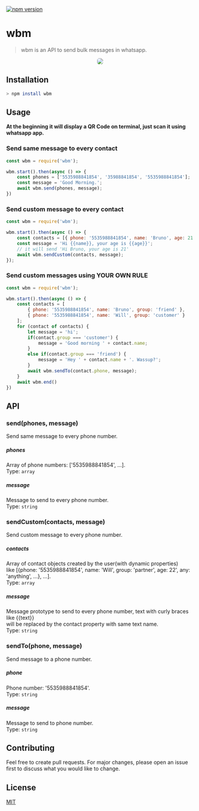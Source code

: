 [![npm version](https://img.shields.io/npm/v/wbm.svg?color=%2378e08f)](https://www.npmjs.com/package/wbm)

# wbm
> wbm is an API to send bulk messages in whatsapp.

<p align="center"> 
<img style="border-radius: 5px" src="https://raw.githubusercontent.com/Briuor/wbm/master/assets/demo.gif">
</p>

## Installation
```bash
> npm install wbm
```

## Usage
**At the beginning it will display a QR Code on terminal, just scan it using whatsapp app.**

### Send same message to every contact

```javascript
const wbm = require('wbm');

wbm.start().then(async () => {
    const phones = ['5535988841854', '35988841854', '5535988841854'];
    const message = 'Good Morning.';
    await wbm.send(phones, message);
})

```
### Send custom message to every contact

```javascript
const wbm = require('wbm');

wbm.start().then(async () => {
    const contacts = [{ phone: '5535988841854', name: 'Bruno', age: 21 }];
    const message = 'Hi {{name}}, your age is {{age}}';
    // it will send 'Hi Bruno, your age is 21'
    await wbm.sendCustom(contacts, message); 
});
```

### Send custom messages using YOUR OWN RULE

```javascript
const wbm = require('wbm');

wbm.start().then(async () => {
    const contacts = [
        { phone: '5535988841854', name: 'Bruno', group: 'friend' }, 
        { phone: '5535988841854', name: 'Will', group: 'customer' }
    ];
    for (contact of contacts) {
        let message = 'hi';
        if(contact.group === 'customer') {
            message = 'Good morning ' + contact.name;
        }
        else if(contact.group === 'friend') {
            message = 'Hey ' + contact.name + '. Wassup?';
        }
        await wbm.sendTo(contact.phone, message);
    }
    await wbm.end()
})

```

## API

### send(phones, message)

Send same message to every phone number.

##### phones
Array of phone numbers: ['5535988841854', ...].<br />
Type: `array`

##### message
Message to send to every phone number.<br />
Type: `string`

### sendCustom(contacts, message)

Send custom message to every phone number.

##### contacts
Array of contact objects created by the user(with dynamic properties)<br />
like [{phone: '5535988841854', name: 'Will', group: 'partner', age: 22', any: 'anything', ...}, ...].<br />
Type: `array`

##### message
Message prototype to send to every phone number, text with curly braces like {{text}}<br />
will be replaced by the contact property with same text name.<br />
Type: `string`

### sendTo(phone, message)

Send message to a phone number.

##### phone
Phone number: '5535988841854'.<br />
Type: `string`


##### message
Message to send to phone number.<br />
Type: `string`

## Contributing

Feel free to create pull requests. For major changes, please open an issue first to discuss what you would like to change.

## License

[MIT](https://choosealicense.com/licenses/mit/)

